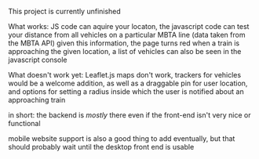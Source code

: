 This project is currently unfinished

What works: JS code can aquire your locaton, the javascript code can test your distance from all vehicles on a particular MBTA line (data taken from the MBTA API)
given this information, the page turns red when a train is approaching the given location, a list of vehicles can also be seen in the javascript console

What doesn't work yet: Leaflet.js maps don't work, trackers for vehicles would be a welcome addition, as well as a draggable pin for user location, and options 
for setting a radius inside which the user is notified about an approaching train

in short: the backend is *mostly* there even if the front-end isn't very nice or functional

mobile website support is also a good thing to add eventually, but that should probably wait until the desktop front end is usable
